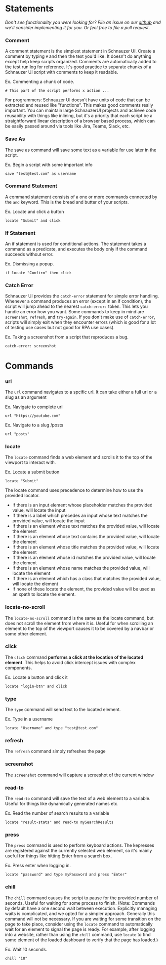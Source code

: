 # Statements

*Don't see functionality you were looking for? File an issue on our [github](https://github.com/bcpeinhardt/schnauzerUI/issues/new) and we'll consider implementing it for you. Or feel free to file a pull request.*

### Comment
A comment statement is the simplest statement in Schnauzer UI. Create a comment by typing `#` and then the text you'd like.
It doesn't do anything except help keep scripts organized. Comments are automatically added to the test run log for reference. It's good practice to separate chunks of a Schnauzer UI script with comments to keep it readable.

Ex. Commenting a chunk of code.

`# This part of the script performs x action ...`

For programmers: Schnauzer UI doesn't have units of code that can be extracted and reused like "functions".
This makes good comments really important. You can maintain large SchnauzerUI projects and achieve code reusability
with things like inlining, but it's a priority that each script be a straightforward linear description
of a browser based process, which can be easily passed around via tools like Jira, Teams, Slack, etc.

### Save As
The save as command will save some text as a variable for use later in the script. 

Ex. Begin a script with some important info

`save "test@test.com" as username`

### Command Statement
A command statement consists of a one or more commands connected by the `and` keyword. This is 
the bread and butter of your scripts.

Ex. Locate and click a button

`locate "Submit" and click`

### If Statement
An if statement is used for conditional actions. The statement takes a command as a predicate, and
executes the body only if the command succeeds without error.

Ex. Dismissing a popup.

`if locate "Confirm" then click`

### Catch Error
Schnauzer UI provides the `catch-error` statement for simple error handling. Whenever a command
produces an error (except in an if condition), the script will jump ahead to the nearest `catch-error:`
token. This lets you handle an error how you want. Some commands to keep in mind are `screenshot`, `refresh`, and `try-again`.
If you don't make use of `catch-error`, scripts will simply exit when they encounter errors (which is good for a lot
of testing use cases but not good for RPA use cases).

Ex. Taking a screenshot from a script that reproduces a bug.

`catch-error: screenshot`

# Commands

### url
The `url` command navigates to a spcific url. It can take either a full url or a slug as an argument

Ex. Navigate to complete url

`url "https://youtube.com"`

Ex. Navigate to a slug /posts

`url "posts"`

### locate
The `locate` command finds a web element and scrolls it to the top of the viewport to interact with.

Ex. Locate a submit button

`locate "Submit"`

The locate command uses precedence to determine how to use the provided locator.

- If there is an input element whose placeholder matches the provided value, will locate the input
- If there is a label which precedes an input whose text matches the provided value, will locate the input
- If there is an element whose text matches the provided value, will locate the element
- If there is an element whose text contains the provided value, will locate the element
- If there is an element whose title matches the provided value, will locate the element 
- If there is an element whose id matches the provided value, will locate the element
- If there is an element whose name matches the provided value, will locate the element
- If there is an element which has a class that matches the provided value, will locate the element
- If none of these locate the element, the provided value will be used as an xpath to locate the element.

### locate-no-scroll
The `locate-no-scroll` command is the same as the locate command, but does not scroll the element from where
it is. Useful for when scrolling an element to the top of the viewport causes it to be covered by a navbar or 
some other element.

### click
The `click` command __performs a click at the location of the located element__. This helps to avoid 
click intercept issues with complex components. 

Ex. Locate a button and click it

`locate "login-btn" and click`

### type
The `type` command will send text to the located element.

Ex. Type in a username

`locate "Username" and type "test@test.com"`

### refresh
The `refresh` command simply refreshes the page

### screenshot
The `screenshot` command will capture a screeshot of the current window

### read-to
The `read-to` command will save the text of a web element to a variable. Useful for things
like dynamically generated names etc.

Ex. Read the number of search results to a variable

`locate "result-stats" and read-to mySearchResults`
 
### press
The `press` command is used to perform keyboard actions. The kepresses are registered against 
the currently selected web element, so it's mainly useful for things like hitting Enter from a search box.

Ex. Press enter when logging in.

`locate "password" and type myPassword and press "Enter"`

### chill
The `chill` command causes the script to pause for the provided number of seconds. Useful for waiting
for some process to finish. 
(Note: Commands by default have a one second wait between execution. Explicitly managing waits is complicated,
and we opted for a simpler approach. Generally this command will not be necessary. If you are waiting for some transition
on the page to take place, consider using the `locate` command to automatically wait for an element to signal the page is ready.
For example, after logging into a website, rather than using the `chill` command, use `locate` to find some element of the loaded dashboard to verify that the page has loaded.)

Ex. Wait 10 seconds.

`chill "10"`